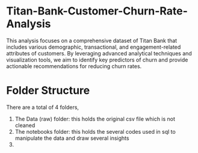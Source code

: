 # Titan-Bank-Customer-Churn-Rate-Analysis
This analysis focuses on a comprehensive dataset of Titan Bank that includes various demographic, transactional, and engagement-related attributes of customers. By leveraging advanced analytical techniques and visualization tools, we aim to identify key predictors of churn and provide actionable recommendations for reducing churn rates.
# Folder Structure
There are a total of 4 folders, 
1. The Data (raw) folder: this holds the original csv file which is not cleaned
2. The notebooks folder: this holds the several codes used in sql to manipulate the data and draw several insights
3.  

